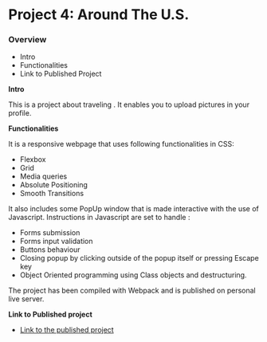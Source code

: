 # Project 4: Around The U.S.
### Overview
* Intro
* Functionalities
* Link to Published Project

**Intro**

This is a project about traveling . It enables you to upload pictures in your profile.


**Functionalities**

It is a responsive webpage that uses following functionalities in CSS: 
* Flexbox
* Grid
* Media queries
* Absolute Positioning
* Smooth Transitions

It also includes some PopUp window that is made interactive with the use of Javascript.
Instructions in Javascript are set to handle :
* Forms submission
* Forms input validation
* Buttons behaviour
* Closing popup by clicking outside of the popup itself or pressing Escape key
* Object Oriented programming using Class objects and destructuring.

The project has been compiled with Webpack and is published on personal live server.



**Link to Published project**

* [Link to the published project](https://world-tour-s22p5.ondigitalocean.app/)
